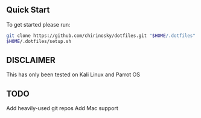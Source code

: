 ## Quick Start ##
To get started please run:
```bash
git clone https://github.com/chirinosky/dotfiles.git "$HOME/.dotfiles"
$HOME/.dotfiles/setup.sh
```

## DISCLAIMER ##
This has only been tested on Kali Linux and Parrot OS

## TODO ##
Add heavily-used git repos
Add Mac support
